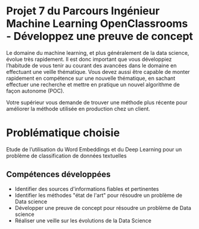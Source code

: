 # Projet 7 du Parcours Ingénieur Machine Learning OpenClassrooms - Développez une preuve de concept

Le domaine du machine learning, et plus généralement de la data science, évolue très rapidement. Il est donc important que vous développiez l’habitude de vous tenir au courant des avancées dans le domaine en effectuant une veille thématique. Vous devez aussi être capable de monter rapidement en compétence sur une nouvelle thématique, en sachant effectuer une recherche et mettre en pratique un nouvel algorithme de façon autonome (POC).

Votre supérieur vous demande de trouver une méthode plus récente pour améliorer la méthode utilisée en production chez un client.

# Problématique choisie

Etude de l’utilisation du Word Embeddings et du Deep Learning pour un problème de classification de données textuelles

## Compétences développées

* Identifier des sources d'informations fiables et pertinentes
* Identifier les méthodes "état de l'art" pour résoudre un problème de Data science
* Développer une preuve de concept pour résoudre un problème de Data science
* Réaliser une veille sur les évolutions de la Data Science
